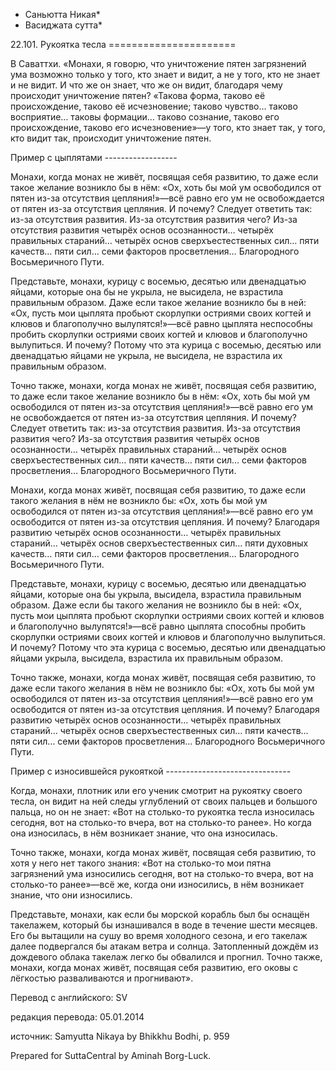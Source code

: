* Саньютта Никая*
* Васиджата сутта*

22\.101\. Рукоятка тесла
\=\=\=\=\=\=\=\=\=\=\=\=\=\=\=\=\=\=\=\=\=\=

В Саваттхи\. «Монахи, я говорю, что уничтожение пятен загрязнений ума возможно только у того, кто знает и видит, а не у того, кто не знает и не видит\. И что же он знает, что же он видит, благодаря чему происходит уничтожение пятен? «Такова форма, таково её происхождение, таково её исчезновение; таково чувство… таково восприятие… таковы формации… таково сознание, таково его происхождение, таково его исчезновение»—у того, кто знает так, у того, кто видит так, происходит уничтожение пятен\.

Пример с цыплятами
\-\-\-\-\-\-\-\-\-\-\-\-\-\-\-\-\-\-

Монахи, когда монах не живёт, посвящая себя развитию, то даже если такое желание возникло бы в нём: «Ох, хоть бы мой ум освободился от пятен из\-за отсутствия цепляния\!»—всё равно его ум не освобождается от пятен из\-за отсутствия цепляния\. И почему? Следует ответить так: из\-за отсутствия развития\. Из\-за отсутствия развития чего? Из\-за отсутствия развития четырёх основ осознанности… четырёх правильных стараний… четырёх основ сверхъестественных сил… пяти качеств… пяти сил… семи факторов просветления… Благородного Восьмеричного Пути\.

Представьте, монахи, курицу с восемью, десятью или двенадцатью яйцами, которые она бы не укрыла, не высидела, не взрастила правильным образом\. Даже если такое желание возникло бы в ней: «Ох, пусть мои цыплята пробьют скорлупки остриями своих когтей и клювов и благополучно вылупятся\!»—всё равно цыплята неспособны пробить скорлупки остриями своих когтей и клювов и благополучно вылупиться\. И почему? Потому что эта курица с восемью, десятью или двенадцатью яйцами не укрыла, не высидела, не взрастила их правильным образом\.

Точно также, монахи, когда монах не живёт, посвящая себя развитию, то даже если такое желание возникло бы в нём: «Ох, хоть бы мой ум освободился от пятен из\-за отсутствия цепляния\!»—всё равно его ум не освобождается от пятен из\-за отсутствия цепляния\. И почему? Следует ответить так: из\-за отсутствия развития\. Из\-за отсутствия развития чего? Из\-за отсутствия развития четырёх основ осознанности… четырёх правильных стараний… четырёх основ сверхъестественных сил… пяти качеств… пяти сил… семи факторов просветления… Благородного Восьмеричного Пути\.

Монахи, когда монах живёт, посвящая себя развитию, то даже если такого желания в нём не возникло бы: «Ох, хоть бы мой ум освободился от пятен из\-за отсутствия цепляния\!»—всё равно его ум освободится от пятен из\-за отсутствия цепляния\. И почему? Благодаря развитию четырёх основ осознанности… четырёх правильных стараний… четырёх основ сверхъестественных сил… пяти духовных качеств… пяти сил… семи факторов просветления… Благородного Восьмеричного Пути\.

Представьте, монахи, курицу с восемью, десятью или двенадцатью яйцами, которые она бы укрыла, высидела, взрастила правильным образом\. Даже если бы такого желания не возникло бы в ней: «Ох, пусть мои цыплята пробьют скорлупки остриями своих когтей и клювов и благополучно вылупятся\!»—всё равно цыплята способны пробить скорлупки остриями своих когтей и клювов и благополучно вылупиться\. И почему? Потому что эта курица с восемью, десятью или двенадцатью яйцами укрыла, высидела, взрастила их правильным образом\.

Точно также, монахи, когда монах живёт, посвящая себя развитию, то даже если такого желания в нём не возникло бы: «Ох, хоть бы мой ум освободился от пятен из\-за отсутствия цепляния\!»—всё равно его ум освободится от пятен из\-за отсутствия цепляния\. И почему? Благодаря развитию четырёх основ осознанности… четырёх правильных стараний… четырёх основ сверхъестественных сил… пяти качеств… пяти сил… семи факторов просветления… Благородного Восьмеричного Пути\.

Пример с износившейся рукояткой
\-\-\-\-\-\-\-\-\-\-\-\-\-\-\-\-\-\-\-\-\-\-\-\-\-\-\-\-\-\-\-

Когда, монахи, плотник или его ученик смотрит на рукоятку своего тесла, он видит на ней следы углублений от своих пальцев и большого пальца, но он не знает: «Вот на столько\-то рукоятка тесла износилась сегодня, вот на столько\-то вчера, вот на столько\-то ранее»\. Но когда она износилась, в нём возникает знание, что она износилась\.

Точно также, монахи, когда монах живёт, посвящая себя развитию, то хотя у него нет такого знания: «Вот на столько\-то мои пятна загрязнений ума износились сегодня, вот на столько\-то вчера, вот на столько\-то ранее»—всё же, когда они износились, в нём возникает знание, что они износились\.

Представьте, монахи, как если бы морской корабль был бы оснащён такелажем, который бы изнашивался в воде в течение шести месяцев\. Его бы вытащили на сушу во время холодного сезона, и его такелаж далее подвергался бы атакам ветра и солнца\. Затопленный дождём из дождевого облака такелаж легко бы обвалился и прогнил\. Точно также, монахи, когда монах живёт, посвящая себя развитию, его оковы с лёгкостью разваливаются и прогнивают»\.

Перевод с английского: SV

редакция перевода: 05\.01\.2014

источник: Samyutta Nikaya by Bhikkhu Bodhi, p\. 959

Prepared for SuttaCentral by Aminah Borg\-Luck\.